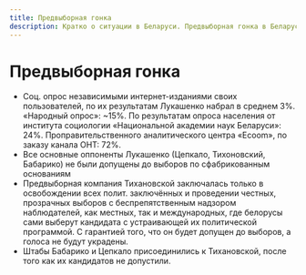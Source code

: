 ```yaml
---
title: Предвыборная гонка
description: Кратко о ситуации в Беларуси. Предвыборная гонка в Беларуси.
---
```



# Предвыборная гонка

- Соц. опрос независимыми интернет-изданиями своих пользователей, по их результатам Лукашенко набрал в среднем 3%. «Народный опрос»: ~15%. По результатам опроса населения от института социологии «Национальной академии наук Беларуси»: 24%. Проправительственного аналитического центра «Ecoom», по заказу канала ОНТ: 72%.
- Все основные оппоненты Лукашенко (Цепкало, Тихоновский, Бабарико) не были допущены до выборов по сфабрикованным основаниям
- Предвыборная компания Тихановской заключалась только в освобождении всех полит. заключённых и проведении честных, прозрачных выборов с беспрепятственным надзором наблюдателей, как местных, так и международных, где белорусы сами выберут кандидата с устраивающей их политической программой. С гарантией того, что он будет допущен до выборов, а голоса не будут украдены.
- Штабы Бабарико и Цепкало присоединились к Тихановской, после того как их кандидатов не допустили.
